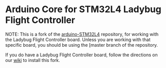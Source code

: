 # Arduino Core for STM32L4 Ladybug Flight Controller

NOTE: This is a fork of the [arduino-STM32L4](https://github.com/GrumpyOldPizza/arduino-STM32L4) repository, for working with the Ladybug Flight Controller board.  Unless you are working with that specific board, you should be using the [master branch of the repository.

If you do have a Ladybug Flight Controller board, follow the directions on our [wiki](https://github.com/simondlevy/Hackflight/wiki/Hackflight-LadybugFC-Wiki)  to install this fork.
